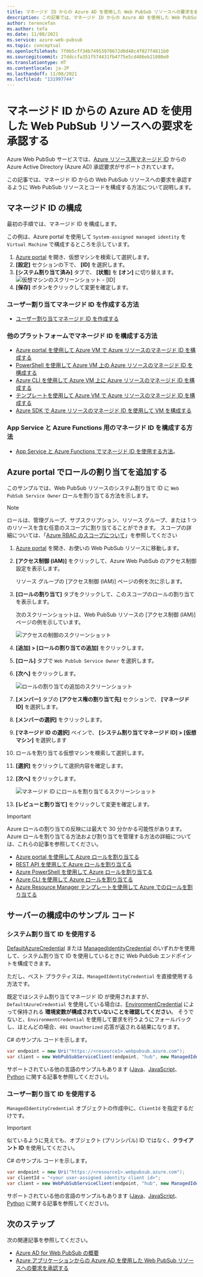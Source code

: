 ```yaml
---
title: マネージド ID からの Azure AD を使用した Web PubSub リソースへの要求を承認する
description: この記事では、マネージド ID からの Azure AD を使用した Web PubSub リソースへの要求を承認する方法について説明します
author: terencefan
ms.author: tefa
ms.date: 11/08/2021
ms.service: azure-web-pubsub
ms.topic: conceptual
ms.openlocfilehash: 7f0b5cff34b74953970672d0d48c4f027f4811b0
ms.sourcegitcommit: 27ddccfa351f574431fb4775e5cd486eb21080e0
ms.translationtype: HT
ms.contentlocale: ja-JP
ms.lasthandoff: 11/08/2021
ms.locfileid: "131997744"
---
```

# <a name="authorize-request-to-web-pubsub-resources-with-azure-ad-from-managed-identities"></a>マネージド ID からの Azure AD を使用した Web PubSub リソースへの要求を承認する
Azure Web PubSub サービスでは、[Azure リソース用マネージド ID](../active-directory/managed-identities-azure-resources/overview.md) からの Azure Active Directory (Azure AD) 承認要求がサポートされています。 

この記事では、マネージド ID からの Web PubSub リソースへの要求を承認するように Web PubSub リソースとコードを構成する方法について説明します。

## <a name="configure-managed-identities"></a>マネージド ID の構成

最初の手順では、マネージド ID を構成します。

この例は、Azure portal を使用して `System-assigned managed identity` を `Virtual Machine` で構成するところを示しています。

1. [Azure portal](https://portal.azure.com/) を開き、仮想マシンを検索して選択します。
1. **[設定]** セクションの下で、 **[ID]** を選択します。
1. **[システム割り当て済み]** タブで、 **[状態]** を **[オン]** に切り替えます。
   ![仮想マシンのスクリーンショット - [ID]](./media/aad-authorization/identity-virtual-machine.png)
1. **[保存]** ボタンをクリックして変更を確定します。

### <a name="how-to-create-user-assigned-managed-identities"></a>ユーザー割り当てマネージド ID を作成する方法
- [ユーザー割り当てマネージド ID を作成する](../active-directory/managed-identities-azure-resources/how-manage-user-assigned-managed-identities.md#create-a-user-assigned-managed-identity)

### <a name="how-to-configure-managed-identities-on-other-platforms"></a>他のプラットフォームでマネージド ID を構成する方法

- [Azure portal を使用して Azure VM で Azure リソースのマネージド ID を構成する](../active-directory/managed-identities-azure-resources/qs-configure-portal-windows-vm.md)
- [PowerShell を使用して Azure VM 上の Azure リソースのマネージド ID を構成する](../active-directory/managed-identities-azure-resources/qs-configure-powershell-windows-vm.md)
- [Azure CLI を使用して Azure VM 上に Azure リソースのマネージド ID を構成する](../active-directory/managed-identities-azure-resources/qs-configure-cli-windows-vm.md)
- [テンプレートを使用して Azure VM で Azure リソースのマネージド ID を構成する](../active-directory/managed-identities-azure-resources/qs-configure-template-windows-vm.md)
- [Azure SDK で Azure リソースのマネージド ID を使用して VM を構成する](../active-directory/managed-identities-azure-resources/qs-configure-sdk-windows-vm.md)

### <a name="how-to-configure-managed-identities-for-app-service-and-azure-functions"></a>App Service と Azure Functions 用のマネージド ID を構成する方法

- [App Service と Azure Functions でマネージド ID を使用する方法](../app-service/overview-managed-identity.md)。

## <a name="add-role-assignments-on-azure-portal"></a>Azure portal でロールの割り当てを追加する  

このサンプルでは、Web PubSub リソースのシステム割り当て ID に `Web PubSub Service Owner` ロールを割り当てる方法を示します。 

> [!Note]
> ロールは、管理グループ、サブスクリプション、リソース グループ、または 1 つのリソースを含む任意のスコープに割り当てることができます。 スコープの詳細については、「[Azure RBAC のスコープについて](../role-based-access-control/scope-overview.md)」を参照してください
1. [Azure portal](https://portal.azure.com/) を開き、お使いの Web PubSub リソースに移動します。

1. **[アクセス制御 (IAM)]** をクリックして、Azure Web PubSub のアクセス制御設定を表示します。

   リソース グループの [アクセス制御 (IAM)] ページの例を次に示します。

1. **[ロールの割り当て]** タブをクリックして、このスコープのロールの割り当てを表示します。

   次のスクリーンショットは、Web PubSub リソースの [アクセス制御 (IAM)] ページの例を示しています。

   ![アクセスの制御のスクリーンショット](./media/aad-authorization/access-control.png)

1. **[追加] > [ロールの割り当ての追加]** をクリックします。

1. **[ロール]** タブで `Web PubSub Service Owner` を選択します。

1. **[次へ]** をクリックします。

   ![ロールの割り当ての追加のスクリーンショット](./media/aad-authorization/add-role-assignment.png)

1. **[メンバー]** タブの **[アクセス権の割り当て先]** セクションで、 **[マネージド ID]** を選択します。

1. **[メンバーの選択]** をクリックします。

1. **[マネージド ID の選択]** ペインで、 **[システム割り当てマネージド ID] > [仮想マシン]** を選択します

1. ロールを割り当てる仮想マシンを検索して選択します。

1. **[選択]** をクリックして選択内容を確定します。

2. **[次へ]** をクリックします。

   ![マネージド ID にロールを割り当てるスクリーンショット](./media/aad-authorization/assign-role-to-managed-identities.png)

3. **[レビューと割り当て]** をクリックして変更を確定します。

> [!IMPORTANT]
> Azure ロールの割り当ての反映には最大で 30 分かかる可能性があります。
Azure ロールを割り当てる方法および割り当てを管理する方法の詳細については、これらの記事を参照してください。
- [Azure portal を使用して Azure ロールを割り当てる](../role-based-access-control/role-assignments-portal.md)
- [REST API を使用して Azure ロールを割り当てる](../role-based-access-control/role-assignments-rest.md)
- [Azure PowerShell を使用して Azure ロールを割り当てる](../role-based-access-control/role-assignments-powershell.md)
- [Azure CLI を使用して Azure ロールを割り当てる](../role-based-access-control/role-assignments-cli.md)
- [Azure Resource Manager テンプレートを使用して Azure でのロールを割り当てる](../role-based-access-control/role-assignments-template.md)

## <a name="sample-codes-while-configuring-your-server"></a>サーバーの構成中のサンプル コード

### <a name="using-system-assigned-identity"></a>システム割り当て ID を使用する

[DefaultAzureCredential](/dotnet/api/azure.identity.defaultazurecredential) または [ManagedIdentityCredential](/dotnet/api/azure.identity.managedidentitycredential) のいずれかを使用して、システム割り当て ID を使用しているときに Web PubSub エンドポイントを構成できます。

ただし、ベスト プラクティスは、`ManagedIdentityCredential` を直接使用する方法です。

既定ではシステム割り当てマネージド ID が使用されますが、`DefaultAzureCredential` を使用している場合は、[EnvironmentCredential](/dotnet/api/azure.identity.environmentcredential) によって保持される **環境変数が構成されていないことを確認してください**。 そうでないと、`EnvironmentCredential` を使用して要求を行うようにフォールバックし、ほとんどの場合、`401 Unauthorized` 応答が返される結果になります。

C# のサンプル コードを示します。

```C#
var endpoint = new Uri("https://<resource1>.webpubsub.azure.com");
var client = new WebPubSubServiceClient(endpoint, "hub", new ManagedIdentityCredential());
```

サポートされている他の言語のサンプルもあります ([Java]()、[JavaScript]()、[Python]() に関する記事を参照してください)。

### <a name="using-user-assigned-identity"></a>ユーザー割り当て ID を使用する

`ManagedIdentityCredential` オブジェクトの作成中に、`ClientId` を指定するだけです。

> [!IMPORTANT]
> 似ているように見えても、オブジェクト (プリンシパル) ID ではなく、**クライアント ID** を使用してください。

C# のサンプル コードを示します。

```C#
var endpoint = new Uri("https://<resource1>.webpubsub.azure.com");
var clientId = "<your user-assigned identity client id>";
var client = new WebPubSubServiceClient(endpoint, "hub", new ManagedIdentityCredential(clientId));
```

サポートされている他の言語のサンプルもあります ([Java]()、[JavaScript]()、[Python]() に関する記事を参照してください)。

## <a name="next-steps"></a>次のステップ

次の関連記事を参照してください。
- [Azure AD for Web PubSub の概要](concept-azure-ad-authorization.md)
- [Azure アプリケーションからの Azure AD を使用した Web PubSub リソースへの要求を承認する](howto-authorize-from-application.md)